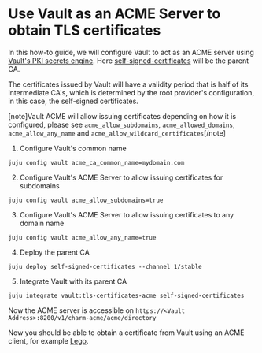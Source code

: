 # Use Vault as an ACME Server to obtain TLS certificates

In this how-to guide, we will configure Vault to act as an ACME server using [Vault's PKI secrets engine](https://developer.hashicorp.com/vault/docs/secrets/pki).  Here [self-signed-certificates](https://charmhub.io/self-signed-certificates) will be the parent CA.

The certificates issued by Vault will have a validity period that is half of its intermediate CA's, which is determined by the root provider's configuration, in this case, the self-signed certificates.

[note]Vault ACME will allow issuing certificates depending on how it is configured, please see `acme_allow_subdomains`, `acme_allowed_domains`, `acme_allow_any_name` and `acme_allow_wildcard_certificates`[/note]

1. Configure Vault's common name
```shell
juju config vault acme_ca_common_name=mydomain.com
```

2. Configure Vault's ACME Server to allow issuing certificates for subdomains
```shell
juju config vault acme_allow_subdomains=true
```

3. Configure Vault's ACME Server to allow issuing certificates to any domain name
```shell
juju config vault acme_allow_any_name=true
```

4. Deploy the parent CA

```shell
juju deploy self-signed-certificates --channel 1/stable
```

5. Integrate Vault with its parent CA

```shell
juju integrate vault:tls-certificates-acme self-signed-certificates
```

Now the ACME server is accessible on `https://<Vault Address>:8200/v1/charm-acme/acme/directory`

Now you should be able to obtain a certificate from Vault using an ACME client, for example [Lego](https://go-acme.github.io/lego/).